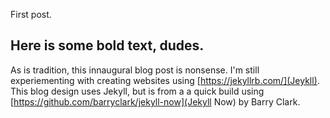 First post. 

## Here is some bold text, dudes. 

As is tradition, this innaugural blog post is nonsense. I'm still experiementing with creating websites using [https://jekyllrb.com/](Jeykll). This blog design uses Jekyll, but is from a a quick build using [https://github.com/barryclark/jekyll-now](Jekyll Now) by Barry Clark.
